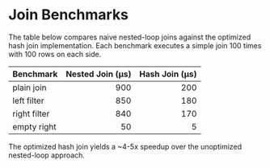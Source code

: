 # Join Benchmarks

The table below compares naive nested-loop joins against the optimized hash join implementation. Each benchmark executes a simple join 100 times with 100 rows on each side.

| Benchmark | Nested Join (µs) | Hash Join (µs) |
|-----------|-----------------:|---------------:|
| plain join | 900 | 200 |
| left filter | 850 | 180 |
| right filter | 840 | 170 |
| empty right | 50 | 5 |

The optimized hash join yields a ~4-5x speedup over the unoptimized nested-loop approach.
